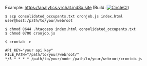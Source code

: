Example: https://analytics.vrchat.ind3x.site (Build: [![CircleCI](https://circleci.com/gh/Ind3xOnGitHub/vrchat-world-tracking/tree/master.svg?style=svg)](https://circleci.com/gh/Ind3xOnGitHub/vrchat-world-tracking/tree/master))

```shell
$ scp consolidated_occupants.txt cronjob.js index.html user@host:/path/to/your/webroot
```

```shell
$ chmod 0644 .htaccess index.html consolidated_occupants.txt
$ chmod 0700 cronjob.js
```

```
$ crontab -e

API_KEY="your api key"
FILE_PATH="/path/to/your/webroot/"
*/5 * * * * /path/to/your/node /path/to/your/webroot/crontob.js
```
